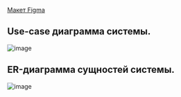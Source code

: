 [Макет Figma](https://www.figma.com/file/QiUvqzk1k4BiVKIQIZzDf1/TeamDev?node-id=0%3A1)


## Use-case диаграмма системы.
![image](/use_case.png)

## ER-диаграмма сущностей системы.
![image](/er.png)